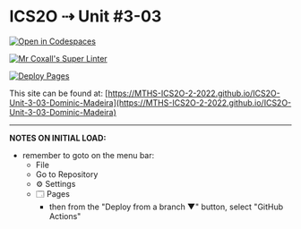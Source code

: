 # ICS2O ⇢ Unit #3-03

[![Open in Codespaces](https://classroom.github.com/assets/launch-codespace-7f7980b617ed060a017424585567c406b6ee15c891e84e1186181d67ecf80aa0.svg)](https://classroom.github.com/open-in-codespaces?assignment_repo_id=10948950)

[![Mr Coxall's Super Linter](https://github.com/MTHS-ICS2O-2-2022/ICS2O-Unit-3-03-Dominic-Madeira/workflows/Mr%20Coxall's%20Super%20Linter/badge.svg)](https://github.com/MTHS-ICS2O-2-2022/ICS2O-Unit-3-03-Dominic-Madeira/actions)

[![Deploy Pages](https://github.com/MTHS-ICS2O-2-2022/ICS2O-Unit-3-03-Dominic-Madeira/workflows/Deploy%20Pages/badge.svg)](https://github.com/MTHS-ICS2O-2-2022/ICS2O-Unit-3-03-Dominic-Madeira/actions)

This site can be found at: [https://MTHS-ICS2O-2-2022.github.io/ICS2O-Unit-3-03-Dominic-Madeira](https://MTHS-ICS2O-2-2022.github.io/ICS2O-Unit-3-03-Dominic-Madeira)

---

**NOTES ON INITIAL LOAD:**
- remember to goto on the menu bar:
  - File
  - Go to Repository
  - ⚙ Settings
  - 🗔 Pages
    - then from the "Deploy from a branch ▼" button, select "GitHub Actions"
